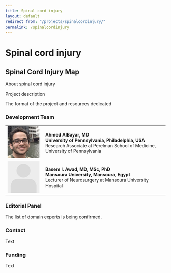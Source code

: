 ```yaml
---
title: Spinal cord injury
layout: default
redirect_from: "/projects/spinalcordinjury/"
permalink: /spinalcordinjury
---
```


# Spinal cord injury

## Spinal Cord Injury Map

About spinal cord injury  

Project description  

The format of the project and resources dedicated  

### Development Team

<table>
<tr>
<td style="width: 105px;"><img src="/images/team/AhmedAlbayar.jpg" alt="Ahmed AlBayar" width="100"/></td>
<td><strong>Ahmed AlBayar, MD</strong><br />
<strong>University of Pennsylvania, Philadelphia, USA</strong><br />
  Research Associate at Perelman School of Medicine, University of Pennsylvania</td>
</tr>
<tr>
<td style="width: 105px;"><img src="/images/team/noprofile.jpg" alt="Basem Awad" width="100"/></td>
<td><strong>Basem I. Awad, MD, MSc, PhD</strong><br />
<strong>Mansoura University, Mansoura, Egypt</strong><br />
  Lecturer of Neurosurgery at Mansoura University Hospital</td>
</tr>
</table>

### Editorial Panel

The list of domain experts is being confirmed.

### Contact

Text

### Funding

Text
